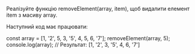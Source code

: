 Реалізуйте функцію removeElement(array, item), щоб видалити елемент item з масиву array.

Наступний код має працювати:

const array = [1, '2', 5, 3, '5', 4, 5, 6, '7'];
removeElement(array, 5);
console.log(array);
// Результат: [1, '2', 3, '5', 4, 6, '7']
